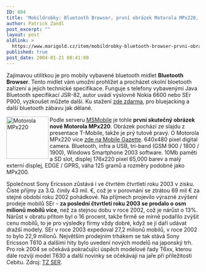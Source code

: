 ```yaml
---
ID: 804
title: 'Mobildrobky: Bluetooth Browser, první obrázek Motorola MPx220, Sony Ericsson profitabilní'
author: Patrick Zandl
post_excerpt: ""
layout: post
oldlink: >
  https://www.marigold.cz/item/mobildrobky-bluetooth-browser-prvni-obrazek-motorola-mpx220-sony-ericsson-profitabilni
published: true
post_date: 2004-01-21 08:41:00
---
```

<p>
Zajímavou utilitkou je pro mobily vybavené bluetooth midlet <B>Bluetooth Browser</B>. Tento midlet vám umožní prohlížet a procházet okolní bloetooth zařízení a jejich technické specifikace. Funguje s telefony vybavenými Java Bluetooth specifikací JSR-82, autor uvádí výslovně Nokia 6600 nebo SEr P900, vyzkoušet můžete další. Ku stažení <A href="http://www.benhui.net/bluetooth/btbrowser.html">zde zdarma</A>, pro bluejacking a další bluetooth zábavu jak dělané. </p>

<p>
<IMG height=110 alt="Motorola MPx220" src="/wp-content/uploads/mpx220.jpg" width=110 align=left>Podle serveru <A href="http://msmobiles.com/news.php/2025.html">MSMobile</A> je tohle <STRONG>první skutečný obrázek nové Motorola MPx220</STRONG>. Obrázek pochází ze slajdu z presentace T-Mobile, takže je prý tutově pravý. O Motorola MPx220 více <A href="http://www.mobilegazette.com/motorola-mpx220.htm">zde na Mobile Gazette</A>. 640x480 pixel digital camera. Bluetooth, infra a USB, tri-band (GSM 900 / 1800 / 1900), Windows Smartphone 2003 software. 10Mb paměti a SD slot, displej 176x220 pixel 65,000 barev a malý externí displej, EDGE / GPRS, váha 125 gramů a rozměry podobné jako MPx200. </p>

<p>
Společnost Sony Ericsson zůstává i ve čtvrtém čtvrtletí roku 2003 v zisku. Čisté příjmy za 3.Q. činily 43 mil. &#8364;, což je v porovnání se ztrátou 69 mil &#8364; za stejné období roku 2002 pohádkové. Na příjmech projevilo výrazné zvýšení prodeje mobilů SEr - <B>za poslední čtvrtletí roku 2003 se prodalo o osm milionů mobilů více</B>, než za stejnou dobu v roce 2002, což je nárůst o 13%. Nárůst v obratu přitom byl o 16 procent, takže firmě se mírně podařilo zvýšit cenu mobilů, to je pro výsledky firmy vždy dobré, když se jí daří udávat dražší modely. SEr v roce 2003 expedoval 27,2 milionů mobilů, v roce 2002 to bylo 22,9 milionů. Největším prodejním trhákem se tak stává Sony Ericsson T610 a dalšími hity bylo uvedení nových modelů na japonský trh. Pro rok 2004 se očekává pokračující úspěch modelové řady T6xx, kterou dále rozvíjí model T630 a další novinky se očekávají na jaře při příležitosti Cebitu. Zdroj: <A href="http://www.sonyericsson.com/spg.jsp?page=C2_1_96&amp;B=ie">TZ SER</A>. </p>
